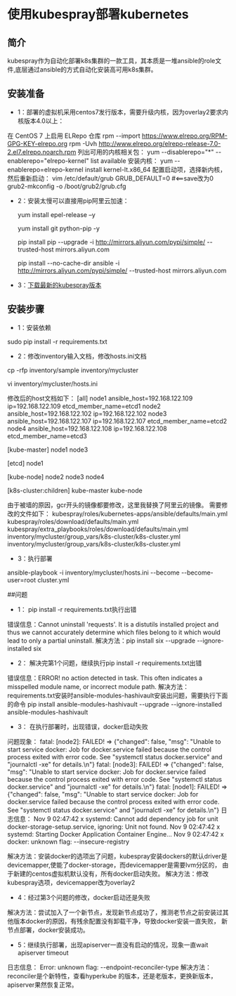 # 使用kubespray部署kubernetes

## 简介
kubespray作为自动化部署k8s集群的一款工具，其本质是一堆ansible的role文件,底层通过ansible的方式自动化安装高可用k8s集群。

## 安装准备
* 1：部署的虚拟机采用centos7发行版本，需要升级内核，因为overlay2要求内核版本4.0以上：

 在 CentOS 7 上启用 ELRepo 仓库
  rpm --import https://www.elrepo.org/RPM-GPG-KEY-elrepo.org
  rpm -Uvh http://www.elrepo.org/elrepo-release-7.0-2.el7.elrepo.noarch.rpm
 列出可用的内核相关包：
  yum --disablerepo="*" --enablerepo="elrepo-kernel" list available
 安装内核：
  yum --enablerepo=elrepo-kernel install kernel-lt.x86_64
  配置启动项，选择新内核，然后重新启动：
  vim /etc/default/grub
  GRUB_DEFAULT=0   #<==save改为0
  grub2-mkconfig -o /boot/grub2/grub.cfg

* 2：安装太慢可以直接用pip阿里云加速：

    yum install epel-release –y

    yum install git python-pip -y

    pip install pip --upgrade -i http://mirrors.aliyun.com/pypi/simple/ --trusted-host mirrors.aliyun.com

    pip install --no-cache-dir ansible -i http://mirrors.aliyun.com/pypi/simple/ --trusted-host mirrors.aliyun.com

* 3：[下载最新的kubespray版本](https://github.com/kubernetes-sigs/kubespray)

## 安装步骤

* 1：安装依赖

sudo pip install -r requirements.txt

* 2：修改inventory输入文档，修改hosts.ini文档

cp -rfp inventory/sample inventory/mycluster

vi inventory/mycluster/hosts.ini

修改后的host文档如下：
[all]
 node1 ansible_host=192.168.122.109   ip=192.168.122.109 etcd_member_name=etcd1
 node2 ansible_host=192.168.122.102   ip=192.168.122.102 
 node3 ansible_host=192.168.122.107   ip=192.168.122.107 etcd_member_name=etcd2
 node4 ansible_host=192.168.122.108  ip=192.168.122.108 etcd_member_name=etcd3

[kube-master]
 node1
 node3

[etcd]
 node1

[kube-node]
 node2
 node3
 node4

[k8s-cluster:children]
kube-master
kube-node

由于被墙的原因，gcr开头的镜像都要修改，这里我替换了阿里云的镜像。
需要修改的文件如下：
kubespray/roles/kubernetes-apps/ansible/defaults/main.yml
kubespray/roles/download/defaults/main.yml
kubespray/extra_playbooks/roles/download/defaults/main.yml
inventory/mycluster/group_vars/k8s-cluster/k8s-cluster.yml
inventory/mycluster/group_vars/k8s-cluster/k8s-cluster.yml


* 3：执行部署

ansible-playbook -i inventory/mycluster/hosts.ini --become --become-user=root cluster.yml

##问题

* 1： pip install -r requirements.txt执行出错

错误信息：Cannot uninstall 'requests'. It is a distutils installed project and thus we cannot accurately determine 
which files belong to it which would lead to only a partial uninstall.
解决方法：pip install six --upgrade --ignore-installed six

* 2： 解决完第1个问题，继续执行pip install -r requirements.txt出错

错误信息：ERROR! no action detected in task. This often indicates a misspelled module name, or incorrect module path.
解决方法：requirements.txt安装时ansible-modules-hashivault安装出问题，需要执行下面的命令
pip install ansible-modules-hashivault --upgrade --ignore-installed ansible-modules-hashivault

* 3： 在执行部署时，出现错误，docker启动失败

问题现象：
fatal: [node2]: FAILED! => {"changed": false, "msg": "Unable to start service docker: Job for docker.service failed because the control process exited with error code. See \"systemctl status docker.service\" and \"journalctl -xe\" for details.\n"}
fatal: [node3]: FAILED! => {"changed": false, "msg": "Unable to start service docker: Job for docker.service failed because the control process exited with error code. See \"systemctl status docker.service\" and \"journalctl -xe\" for details.\n"}
fatal: [node1]: FAILED! => {"changed": false, "msg": "Unable to start service docker: Job for docker.service failed because the control process exited with error code. See \"systemctl status docker.service\" and \"journalctl -xe\" for details.\n"}
日志信息：
Nov  9 02:47:42 x systemd: Cannot add dependency job for unit docker-storage-setup.service, ignoring: Unit not found.
Nov  9 02:47:42 x systemd: Starting Docker Application Container Engine...
Nov  9 02:47:42 x docker: unknown flag: --insecure-registry

解决方法：安装docker的选项出了问题，kubespray安装dockers的默认driver是devicemapper,使能了docker-storage，而devicemapper是需要lvm分区的，
由于新建的centos虚拟机默认没有，所有docker启动失败。
解决方法：修改kubespray选项，devicemapper改为overlay2

* 4：经过第3个问题的修改，docker启动还是失败

解决方法：尝试加入了一个新节点，发现新节点成功了，推测老节点之前安装过其他版本docker的原因，有残余配置没有卸载干净，导致docker安装一直失败，
新节点部署，docker安装成功。

* 5：继续执行部署，出现apiserver一直没有启动的情况，现象一直wait apiserver timeout

日志信息： Error: unknown flag: --endpoint-reconciler-type
解决方法：reconciler是个新特性，查看hyperkube 的版本，还是老版本，更换新版本，apiserver果然恢复正常。


